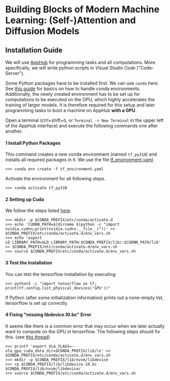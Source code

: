 # Building Blocks of Modern Machine Learning: (Self-)Attention and Diffusion Models

## Installation Guide

We will use [AppHub](https://apphub.wolke.uni-greifswald.de/) for programming tasks and all
computations. More specifically, we will write python scripts in *Visual Studio Code*
("Code-Server").

Some Python packages have to be installed first. We can use `conda` here. See [this
guide](https://conda.io/projects/conda/en/latest/user-guide/tasks/manage-environments.html#create-env-file-manually)
for basics on how to handle conda environments. Additionally, the newly created environment has to
be set up for computations to be executed on the GPU, which highly accelerates the training of
larger models. It is therefore required for this setup and later programming tasks to boot a
machine on AppHub **with a GPU**.

Open a terminal (ctrl+shift+ö, or `Terminal -> New Terminal` in the upper left of the AppHub
interface) and execute the following commands one after another.

#### 1 Install Python Packages

This command creates a new conda environment (named `tf_py310`) and installs all required packages
in it. We use the file [tf_environment.yaml](tf_environment.yaml).

    >>> conda env create -f tf_environment.yaml

Activate the environment for all following steps.

    >>> conda activate tf_py310

#### 2 Setting up Cuda

We follow the steps listed [here](https://www.tensorflow.org/install/pip#linux).

    >>> mkdir -p $CONDA_PREFIX/etc/conda/activate.d
    >>> echo 'CUDNN_PATH=$(dirname $(python -c "import nvidia.cudnn;print(nvidia.cudnn.__file__)"))' >> $CONDA_PREFIX/etc/conda/activate.d/env_vars.sh
    >>> echo 'export LD_LIBRARY_PATH=$LD_LIBRARY_PATH:$CONDA_PREFIX/lib/:$CUDNN_PATH/lib' >> $CONDA_PREFIX/etc/conda/activate.d/env_vars.sh
    >>> source $CONDA_PREFIX/etc/conda/activate.d/env_vars.sh

#### 3 Test the Installation

You can test the tensorflow installation by executing:

    >>> python3 -c "import tensorflow as tf; print(tf.config.list_physical_devices('GPU'))"

If Python (after some initialization information) prints out a none-empty list, tensorflow is set
up correctly.

#### 4 Fixing "missing libdevice.10.bc" Error

It seems like there is a common error that may occur when we later actually want to compute on the
GPU in tensorflow. The following steps should fix this. (see
[this thread](https://stackoverflow.com/questions/68614547/tensorflow-libdevice-not-found-why-is-it-not-found-in-the-searched-path))

    >>> printf 'export XLA_FLAGS=--xla_gpu_cuda_data_dir=$CONDA_PREFIX/lib/\n' >> $CONDA_PREFIX/etc/conda/activate.d/env_vars.sh
    >>> mkdir -p $CONDA_PREFIX/lib/nvvm/libdevice
    >>> cp $CONDA_PREFIX/lib/libdevice.10.bc $CONDA_PREFIX/lib/nvvm/libdevice/
    >>> source $CONDA_PREFIX/etc/conda/activate.d/env_vars.sh
